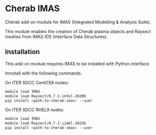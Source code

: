 # Cherab IMAS

Cherab add-on module for IMAS (Integrated Modelling & Analysis Suite).

This module enables the creation of Cherab plasma objects and Raysect meshes from IMAS IDS (Interface Data Structures).

## Installation

This add-on module requires IMAS to be installed with Python interface. 

Imnstall with the following commands.

On ITER SDCC CentOS8 nodes:

```bash
module load IMAS
module load Raysect/0.7.1-intel-2020b
pip install <path-to-cherab-imas> --user
```

On ITER SDCC RHEL9 nodes:

```bash
module load IMAS
module load Raysect/0.7.1-iimkl-2023b
pip install <path-to-cherab-imas> --user
```
